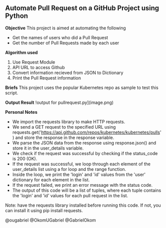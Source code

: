 ## Automate  Pull Request on a GitHub Project using Python

**Objective**
This project is aimed at automating the following
- Get the names of users who did a Pull Request
- Get the number of Pull Requests made by each user

**Algorithm used**

1. Use Request Module
2. API URL to access Github 
3. Convert information recieved from JSON to Dictionary
4. Print the Pull Request information

**Briefs**
This project uses the popular Kubernetes repo as sample to test this script.


**Output Result**
!output for pullrequest.py](image.png)



**Personal Notes**

- We import the requests library to make HTTP requests.
- We send a GET request to the specified URL using requests.get('https://api.github.com/repos/kubernetes/kubernetes/pulls') and store the response in the response variable.
- We parse the JSON data from the response using response.json() and store it in the user_details variable.
- We check if the request was successful by checking if the status_code is 200 (OK).
- If the request was successful, we loop through each element of the user_details list using a for loop and the range function.
- Inside the loop, we print the 'login' and 'id' values from the 'user' dictionary for each element in the list.
- If the request failed, we print an error message with the status code.
- The output of this code will be a list of tuples, where each tuple contains the 'login' and 'id' values for each pull request in the list.

Note:  have the requests library installed before running this code. If not, you can install it using pip install requests.

@ougabriel
@OkomUGabriel
@GabrielOkom